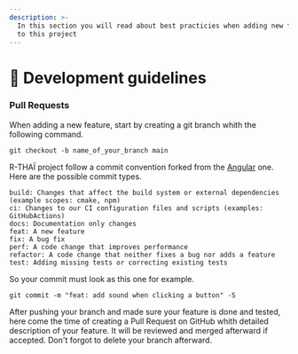 ```yaml
---
description: >-
  In this section you will read about best practicies when adding new features
  to this project
---
```


# 📒 Development guidelines

### Pull Requests

When adding a new feature, start by creating a git branch whith the following command.

```
git checkout -b name_of_your_branch main
```

R-THAÏ project follow a commit convention forked from the [Angular](https://github.com/angular/angular/blob/main/CONTRIBUTING.md) one. Here are the possible commit types.

```git
build: Changes that affect the build system or external dependencies (example scopes: cmake, npm)
ci: Changes to our CI configuration files and scripts (examples: GitHubActions)
docs: Documentation only changes
feat: A new feature
fix: A bug fix
perf: A code change that improves performance
refactor: A code change that neither fixes a bug nor adds a feature
test: Adding missing tests or correcting existing tests
```

So your commit must look as this one for example.

```
git commit -m "feat: add sound when clicking a button" -S
```

After pushing your branch and made sure your feature is done and tested, here come the time of creating a Pull Request on GitHub whith detailed description of your feature. It will be reviewed and merged afterward if accepted. Don't forgot to delete your branch afterward.
